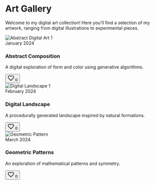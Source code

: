 # Art Gallery

Welcome to my digital art collection! Here you'll find a selection of my artwork, ranging from digital illustrations to experimental pieces.

<div class="gallery">
  <div class="gallery-item">
    <img src="images/art/artwork1.jpg" alt="Abstract Digital Art 1">
    <div class="gallery-content">
      <span class="date">January 2024</span>
      <h3>Abstract Composition</h3>
      <p>A digital exploration of form and color using generative algorithms.</p>
    </div>
    <button class="like-button" data-art-id="artwork1" title="Like this artwork">
      <svg xmlns="http://www.w3.org/2000/svg" width="20" height="20" viewBox="0 0 24 24" fill="none" stroke="currentColor" stroke-width="2" stroke-linecap="round" stroke-linejoin="round">
        <path d="M20.84 4.61a5.5 5.5 0 0 0-7.78 0L12 5.67l-1.06-1.06a5.5 5.5 0 0 0-7.78 7.78l1.06 1.06L12 21.23l7.78-7.78 1.06-1.06a5.5 5.5 0 0 0 0-7.78z"></path>
      </svg>
      <span class="like-count">0</span>
    </button>
  </div>
  
  <div class="gallery-item">
    <img src="images/art/artwork2.jpg" alt="Digital Landscape 1">
    <div class="gallery-content">
      <span class="date">February 2024</span>
      <h3>Digital Landscape</h3>
      <p>A procedurally generated landscape inspired by natural formations.</p>
    </div>
    <button class="like-button" data-art-id="artwork2" title="Like this artwork">
      <svg xmlns="http://www.w3.org/2000/svg" width="20" height="20" viewBox="0 0 24 24" fill="none" stroke="currentColor" stroke-width="2" stroke-linecap="round" stroke-linejoin="round">
        <path d="M20.84 4.61a5.5 5.5 0 0 0-7.78 0L12 5.67l-1.06-1.06a5.5 5.5 0 0 0-7.78 7.78l1.06 1.06L12 21.23l7.78-7.78 1.06-1.06a5.5 5.5 0 0 0 0-7.78z"></path>
      </svg>
      <span class="like-count">0</span>
    </button>
  </div>
  
  <div class="gallery-item">
    <img src="images/art/artwork3.jpg" alt="Geometric Pattern">
    <div class="gallery-content">
      <span class="date">March 2024</span>
      <h3>Geometric Patterns</h3>
      <p>An exploration of mathematical patterns and symmetry.</p>
    </div>
    <button class="like-button" data-art-id="artwork3" title="Like this artwork">
      <svg xmlns="http://www.w3.org/2000/svg" width="20" height="20" viewBox="0 0 24 24" fill="none" stroke="currentColor" stroke-width="2" stroke-linecap="round" stroke-linejoin="round">
        <path d="M20.84 4.61a5.5 5.5 0 0 0-7.78 0L12 5.67l-1.06-1.06a5.5 5.5 0 0 0-7.78 7.78l1.06 1.06L12 21.23l7.78-7.78 1.06-1.06a5.5 5.5 0 0 0 0-7.78z"></path>
      </svg>
      <span class="like-count">0</span>
    </button>
  </div>
</div>